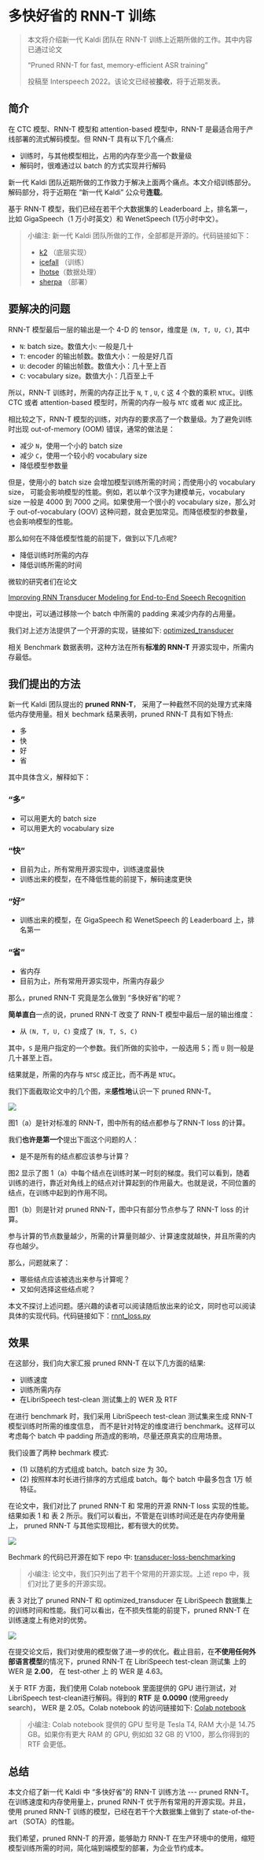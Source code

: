 # 多快好省的 RNN-T 训练

> 本文将介绍新一代 Kaldi 团队在 RNN-T 训练上近期所做的工作。其中内容已通过论文
>
> “Pruned RNN-T for fast, memory-efficient ASR training” 
>
> 投稿至 Interspeech 2022。该论文已经被**接收**，将于近期发表。



## 简介

在 CTC 模型、RNN-T 模型和 attention-based 模型中，RNN-T 是最适合用于产线部署的流式解码模型。但 RNN-T 具有以下几个痛点:

  - 训练时，与其他模型相比，占用的内存至少高一个数量级
  - 解码时，很难通过以 batch 的方式实现并行解码

新一代 Kaldi 团队近期所做的工作致力于解决上面两个痛点。本文介绍训练部分。解码部分，将于近期在 “新一代 Kaldi” 公众号**连载**。

基于 RNN-T 模型，我们已经在若干个大数据集的 Leaderboard 上，排名第一，比如 GigaSpeech（1 万小时英文）和 WenetSpeech (1万小时中文）。

> 小编注: 新一代 Kaldi 团队所做的工作，全部都是开源的。代码链接如下：
> - [k2](https://github.com/k2-fsa/k2) （底层实现）
> - [icefall](https://github.com/k2-fsa/icefall)  （训练）
> - [lhotse](https://github.com/lhotse-speech/lhotse)（数据处理）
> - [sherpa](https://github.com/k2-fsa/sherpa) （部署）

## 要解决的问题

RNN-T 模型最后一层的输出是一个 4-D 的 tensor，维度是 `(N, T, U, C)`, 其中
- `N`: batch size。数值大小: 一般是几十
- `T`:  encoder 的输出帧数。数值大小：一般是好几百
- `U`: decoder 的输出帧数。数值大小：几十至上百
- `C`: vocabulary size。数值大小：几百至上千

所以，RNN-T 训练时，所需的内存正比于 `N`, `T` , `U`, `C` 这 4 个数的乘积 `NTUC`。训练 CTC 或者 attention-based 模型时，所需的内存一般与 `NTC` 或者 `NUC` 成正比。

相比较之下，RNN-T 模型的训练，对内存的要求高了一个数量级。为了避免训练时出现 out-of-memory (OOM) 错误，通常的做法是：
- 减少 `N`，使用一个小的 batch size
- 减少 `C`，使用一个较小的 vocabulary size
- 降低模型参数量

但是，使用小的 batch size 会增加模型训练所需的时间；而使用小的 vocabulary size， 可能会影响模型的性能。例如，若以单个汉字为建模单元，vocabulary size 一般是 4000 到 7000 之间。如果使用一个很小的 vocabulary size，那么对于 out-of-vocabulary (OOV) 这种问题，就会更加常见。而降低模型的参数量，也会影响模型的性能。

那么如何在不降低模型性能的前提下，做到以下几点呢?

- 降低训练时所需的内存
- 降低训练所需的时间

微软的研究者们在论文

[Improving RNN Transducer Modeling for End-to-End Speech Recognition](https://arxiv.org/abs/1909.12415)

中提出，可以通过移除一个 batch 中所需的 padding 来减少内存的占用量。

我们对上述方法提供了一个开源的实现，链接如下:
[optimized_transducer](https://github.com/csukuangfj/optimized_transducer)

相关 Benchmark 数据表明，这种方法在所有**标准的 RNN-T** 开源实现中，所需内存最低。

## 我们提出的方法

新一代 Kaldi 团队提出的 **pruned RNN-T**， 采用了一种截然不同的处理方式来降低内存使用量。相关 bechmark 结果表明，pruned RNN-T 具有如下特点:

- 多
- 快
- 好
- 省

其中具体含义，解释如下：

### “多”
- 可以用更大的 batch size
- 可以用更大的 vocabulary size

### “快”
- 目前为止，所有常用开源实现中，训练速度最快
- 训练出来的模型，在不降低性能的前提下，解码速度更快

### “好”

- 训练出来的模型，在 GigaSpeech 和 WenetSpeech 的 Leaderboard 上，排名第一

### “省”

- 省内存
- 目前为止，所有常用开源实现中，所需内存最少

那么，pruned RNN-T 究竟是怎么做到 “多快好省”的呢？

**简单直白**一点的说，pruned RNN-T 改变了 RNN-T 模型中最后一层的输出维度：
- 从 `(N, T, U, C)` 变成了 `(N, T, S, C)`

其中，`S` 是用户指定的一个参数。我们所做的实验中，一般选用 5；而 `U` 则一般是几十甚至上百。

结果就是，所需的内存与 `NTSC` 成正比，而不再是 `NTUC`。

我们下面截取论文中的几个图，来**感性地**认识一下  pruned RNN-T。

![](https://github.com/k2-fsa/next-gen-kaldi-wechat/blob/master/pic/2022-06-17-figure.png)

图1（a）是针对标准的 RNN-T，图中所有的结点都参与了RNN-T loss 的计算。

我们**也许是第一个**提出下面这个问题的人：
- 是不是所有的结点都应该参与计算？

图2 显示了图 1（a）中每个结点在训练时某一时刻的梯度。我们可以看到，随着训练的进行，靠近对角线上的结点对计算起到的作用最大。也就是说，不同位置的结点，在训练中起到的作用不同。

图1（b）则是针对 pruned RNN-T，图中只有部分节点参与了 RNN-T loss 的计算。

参与计算的节点数量越少，所需的计算量则越少、计算速度就越快，并且所需的内存也越少。

那么，问题就来了：
- 哪些结点应该被选出来参与计算呢？
- 又如何选择这些结点呢？

本文不探讨上述问题。感兴趣的读者可以阅读随后放出来的论文，同时也可以阅读具体的实现代码。代码链接如下：[rnnt_loss.py](https://github.com/k2-fsa/k2/blob/master/k2/python/k2/rnnt_loss.py)

## 效果

在这部分，我们向大家汇报 pruned RNN-T 在以下几方面的结果:

- 训练速度
- 训练所需内存
- 在LibriSpeech test-clean 测试集上的 WER 及 RTF

在进行 benchmark 时，我们采用 LibriSpeech test-clean 测试集来生成 RNN-T 模型训练时所需的维度信息， 而不是针对特定的维度进行 benchmark。这样可以考虑每个 batch 中 padding 所造成的影响，尽量还原真实的应用场景。

我们设置了两种 bechmark 模式:
- (1) 以随机的方式组成 batch。batch size 为 30。
- (2) 按照样本时长进行排序的方式组成 batch。每个 batch 中最多包含 1万 帧特征。

在论文中，我们对比了 pruned RNN-T 和 常用的开源 RNN-T loss 实现的性能。结果如表 1 和 表 2 所示。我们可以看出，不管是在训练时间还是在内存使用量上， pruned RNN-T 与其他实现相比，都有很大的优势。

![](https://github.com/k2-fsa/next-gen-kaldi-wechat/blob/master/pic/2022-06-17-table.png)

Bechmark 的代码已开源在如下 repo 中: [transducer-loss-benchmarking](https://github.com/csukuangfj/transducer-loss-benchmarking)

> 小编注: 论文中，我们只列出了若干个常用的开源实现。上述 repo 中，我们对比了更多的开源实现。

表 3 对比了 pruned RNN-T 和  optimized_transducer 在 LibriSpeech 数据集上的训练时间和性能。我们可以看出，在不损失性能的前提下，pruned RNN-T 在训练速度上有绝对的优势。

![](https://github.com/k2-fsa/next-gen-kaldi-wechat/blob/master/pic/2022-06-17-table-2.png)

在提交论文后，我们对使用的模型做了进一步的优化。截止目前，在**不使用任何外部语言模型**的情况下，pruned RNN-T 在 LibriSpeech test-clean 测试集 上的 WER 是 **2.00**， 在 test-other 上 的 WER 是 4.63。

关于 RTF 方面，我们使用 Colab notebook 里面提供的 GPU 进行测试，对 LibriSpeech test-clean进行解码。得到的 **RTF** 是 **0.0090** (使用greedy search)， WER 是 2.05。Colab notebook 的访问链接如下: [Colab notebook](https://colab.research.google.com/drive/1JX5Ph2onYm1ZjNP_94eGqZ-DIRMLlIca?usp=sharing)

> 小编注: Colab notebook 提供的 GPU 型号是 Tesla T4, RAM 大小是 14.75 GB。如果你有更大 RAM 的 GPU, 例如如 32 GB 的 V100，那么你得到的 RTF 会更低。

## 总结

本文介绍了新一代 Kaldi 中 “多快好省”的 RNN-T 训练方法 --- pruned RNN-T。在训练速度和内存使用量上，pruned RNN-T 优于所有常用的开源实现。并且，使用 pruned RNN-T 训练的模型，已经在若干个大数据集上做到了 state-of-the-art （SOTA）的性能。

我们希望，pruned RNN-T 的开源，能够助力 RNN-T 在生产环境中的使用，缩短模型训练所需的时间，简化端到端模型的部署，为企业节约成本。
